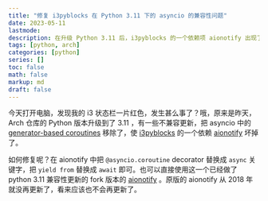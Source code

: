 ```yaml
---
title: "修复 i3pyblocks 在 Python 3.11 下的 asyncio 的兼容性问题"
date: 2023-05-11
lastmode:
description: 在升级 Python 3.11 后，i3pyblocks 的一个依赖项 aionotify 出现了不兼容，本文介绍如何修复它。
tags: [python, arch]
categories: [python]
series: []
toc: false
math: false
markup: md
draft: false
---
```


今天打开电脑，发现我的 i3 状态栏一片红色，发生甚么事了？哦，原来是昨天，Arch 仓库的 Python 版本升级到了 3.11 ，有一些不兼容更新，把 asyncio 中的 [generator-based coroutines](https://docs.python.org/3.10/library/asyncio-task.html#generator-based-coroutines) 移除了，使 [i3pyblocks](https://github.com/thiagokokada/i3pyblocks) 的一个依赖 [aionotify](https://github.com/rbarrois/aionotify) 坏掉了。

如何修复呢？在 aionotify 中把 `@asyncio.coroutine` decorator 替换成 `async` 关键字，把 `yield from` 替换成 `await` 即可。也可以直接使用这一个已经做了 python 3.11 兼容性更新的 fork 版本的 [aionotify](https://github.com/rickwierenga/aionotify) 。原版的 aionotify 从 2018 年就没再更新了，看来应该也不会再更新了。
